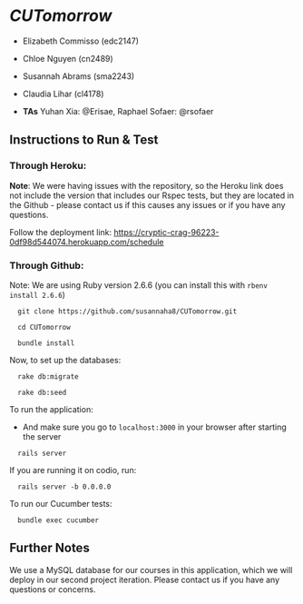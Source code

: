 # _CUTomorrow_
* Elizabeth Commisso (edc2147)
* Chloe Nguyen (cn2489) 
* Susannah Abrams (sma2243)
* Claudia Lihar (cl4178)

* **TAs** Yuhan Xia: @Erisae, Raphael Sofaer: @rsofaer

## Instructions to Run & Test

### Through Heroku:
**Note**: We were having issues with the repository, so the Heroku link does not include the version that includes our Rspec tests, but they are located in the Github - please contact us if this causes any issues or if you have any questions. 

Follow the deployment link: https://cryptic-crag-96223-0df98d544074.herokuapp.com/schedule

### Through Github:
Note: We are using Ruby version 2.6.6 (you can install this with `rbenv install 2.6.6`)
```
  git clone https://github.com/susannaha8/CUTomorrow.git
```
```
  cd CUTomorrow
```

```
  bundle install
```
Now, to set up the databases:
```
  rake db:migrate
```
```
  rake db:seed
```
To run the application:
* And make sure you go to `localhost:3000` in your browser after starting the server
```
  rails server
```
If you are running it on codio, run:

```
  rails server -b 0.0.0.0
```
To run our Cucumber tests:
```
  bundle exec cucumber
```
## Further Notes
We use a MySQL database for our courses in this application, which we will deploy in our second project iteration. 
Please contact us if you have any questions or concerns.
